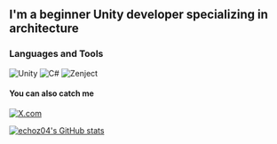 ## I'm a beginner Unity developer specializing in architecture

### Languages and Tools

![Unity](https://img.shields.io/badge/-UNITY-212121?style=for-the-badge)
![C#](https://img.shields.io/badge/-C%23-6A5ACD?style=for-the-badge&logo=c-sharp&logoColor=ffffff)
![Zenject](https://img.shields.io/badge/-Zenject-32CD32?style=for-the-badge)   

#### You can also catch me

[![X.com](https://img.shields.io/badge/-X.com-000000?style=for-the-badge&logo=twitter&logoColor=white)](https://x.com/echoz04)

[![echoz04's GitHub stats](https://github-readme-stats.vercel.app/api?username=echoz04&show_icons=true&theme=radical)](https://github.com/anuraghazra/github-readme-stats)